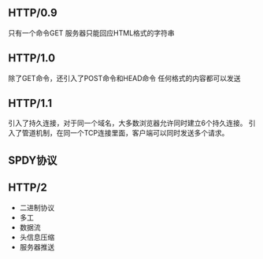 ## HTTP/0.9 ##
只有一个命令GET
服务器只能回应HTML格式的字符串
## HTTP/1.0 ##
除了GET命令，还引入了POST命令和HEAD命令
任何格式的内容都可以发送
## HTTP/1.1 ##
引入了持久连接，对于同一个域名，大多数浏览器允许同时建立6个持久连接。
引入了管道机制，在同一个TCP连接里面，客户端可以同时发送多个请求。
## SPDY协议 ##
## HTTP/2 ##
  - 二进制协议
  - 多工
  - 数据流
  - 头信息压缩
  - 服务器推送
  